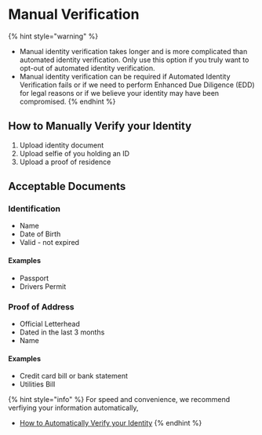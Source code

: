 # Manual Verification



{% hint style="warning" %}
* Manual identity verification takes longer and is more complicated than automated identity verification. Only use this option if you truly want to opt-out of automated identity verification.
* Manual identity verification can be required if Automated Identity Verification fails or if we need to perform Enhanced Due Diligence (EDD) for legal reasons or if we believe your identity may have been compromised.
{% endhint %}

## How to Manually Verify your Identity

1. Upload identity document
2. Upload selfie of you holding an ID
3. Upload a proof of residence

## Acceptable Documents

### Identification

* Name
* Date of Birth
* Valid - not expired

#### Examples

* Passport
* Drivers Permit

### Proof of Address

* Official Letterhead
* Dated in the last 3 months
* Name

#### Examples

* Credit card bill or bank statement
* Utilities Bill

{% hint style="info" %}
For speed and convenience, we recommend verfiying your information automatically,

* [How to Automatically Verify your Identity](automated-verification.md)
{% endhint %}
